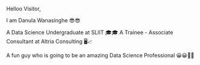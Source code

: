 Helloo Visitor,

I am Danula Wanasinghe 😎😎

A Data Science Undergraduate at SLIIT 🎓🎓
A Trainee - Associate Consultant at Altria Consulting 🖥️📈

A fun guy who is going to be an amazing Data Science Professional 😀😀🤩🤩
